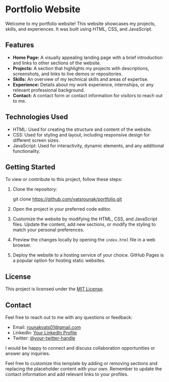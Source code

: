 
# Portfolio Website

Welcome to my portfolio website! This website showcases my projects, skills, and experiences. It was built using HTML, CSS, and JavaScript.

## Features

- **Home Page:** A visually appealing landing page with a brief introduction and links to other sections of the website.
- **Projects:** A section that highlights my projects with descriptions, screenshots, and links to live demos or repositories.
- **Skills:** An overview of my technical skills and areas of expertise.
- **Experience:** Details about my work experience, internships, or any relevant professional background.
- **Contact:** A contact form or contact information for visitors to reach out to me.

## Technologies Used

- HTML: Used for creating the structure and content of the website.
- CSS: Used for styling and layout, including responsive design for different screen sizes.
- JavaScript: Used for interactivity, dynamic elements, and any additional functionality.

## Getting Started

To view or contribute to this project, follow these steps:

1. Clone the repository:
 
   git clone https://github.com/vatsrounak/portfolio.git


2. Open the project in your preferred code editor.

3. Customize the website by modifying the HTML, CSS, and JavaScript files. Update the content, add new sections, or modify the styling to match your personal preferences.

4. Preview the changes locally by opening the `index.html` file in a web browser.

5. Deploy the website to a hosting service of your choice. GitHub Pages is a popular option for hosting static websites.

## License

This project is licensed under the [MIT License](LICENSE).

## Contact

Feel free to reach out to me with any questions or feedback:

- Email: rounakvats01@gmail.com
- LinkedIn: [Your LinkedIn Profile](https://www.linkedin.com/in/rounak-vats/)
- Twitter: [@your-twitter-handle](https://twitter.com/rounakvats01)

I would be happy to connect and discuss collaboration opportunities or answer any inquiries.



Feel free to customize this template by adding or removing sections and replacing the placeholder content with your own. Remember to update the contact information and add relevant links to your profiles.
